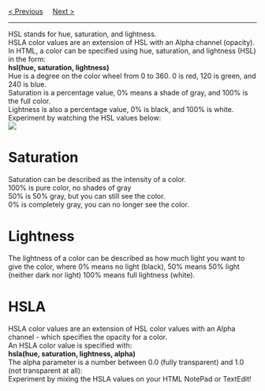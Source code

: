 <a href="/CSS/Colors/HEX.md">&lt; Previous</a>
&nbsp;&nbsp;&nbsp;
<a href="/CSS/Background/Main.md">Next &gt;</a>
<hr>
HSL stands for hue, saturation, and lightness.
<br>
HSLA color values are an extension of HSL with an Alpha channel (opacity).
<br>
In HTML, a color can be specified using hue, saturation, and lightness (HSL) in the form:
<br>
<b>hsl(hue, saturation, lightness)</b>
<br>
Hue is a degree on the color wheel from 0 to 360. 0 is red, 120 is green, and 240 is blue.
<br>
Saturation is a percentage value, 0% means a shade of gray, and 100% is the full color.
<br>
Lightness is also a percentage value, 0% is black, and 100% is white.
<br>
Experiment by watching the HSL values below:
<br>
<img src="https://i.stack.imgur.com/poux8.gif">
<h1>Saturation</h1>
Saturation can be described as the intensity of a color.
<br>
100% is pure color, no shades of gray
<br>
50% is 50% gray, but you can still see the color.
<br>
0% is completely gray, you can no longer see the color.
<h1>Lightness</h1>
The lightness of a color can be described as how much light you want to give the color, where 0% means no light (black), 50% means 50% light (neither dark nor light) 100% means full lightness (white).
<h1>HSLA</h1>
HSLA color values are an extension of HSL color values with an Alpha channel - which specifies the opacity for a color.
<br>
An HSLA color value is specified with:
<br>
<b>hsla(hue, saturation, lightness, alpha)</b>
<br>
The alpha parameter is a number between 0.0 (fully transparent) and 1.0 (not transparent at all):
<br>
Experiment by mixing the HSLA values on your HTML NotePad or TextEdit!
